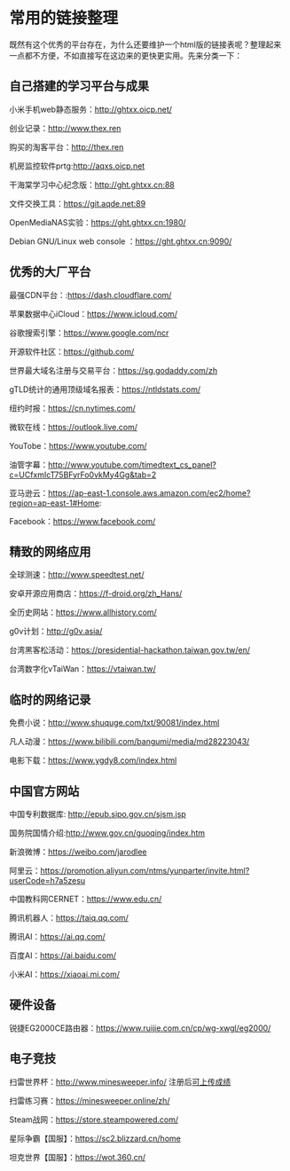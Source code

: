 # 常用的链接整理

既然有这个优秀的平台存在，为什么还要维护一个html版的链接表呢？整理起来一点都不方便，不如直接写在这边来的更快更实用。先来分类一下：

## 自己搭建的学习平台与成果

小米手机web静态服务：http://ghtxx.oicp.net/

创业记录：http://www.thex.ren

购买的淘客平台：http://thex.ren

机房监控软件prtg:http://aqxs.oicp.net

干海棠学习中心纪念版：http://ght.ghtxx.cn:88

文件交换工具：https://git.aqde.net:89

OpenMediaNAS实验：https://ght.ghtxx.cn:1980/

Debian GNU/Linux web console ：https://ght.ghtxx.cn:9090/

## 优秀的大厂平台

最强CDN平台：:https://dash.cloudflare.com/ 

苹果数据中心iCloud：https://www.icloud.com/

谷歌搜索引擎：https://www.google.com/ncr

开源软件社区：https://github.com/

世界最大域名注册与交易平台：https://sg.godaddy.com/zh

gTLD统计的通用顶级域名报表：https://ntldstats.com/

纽约时报：https://cn.nytimes.com/

微软在线：https://outlook.live.com/

YouTobe：https://www.youtube.com/

油管字幕：http://www.youtube.com/timedtext_cs_panel?c=UCfxmIcT75BFyrFo0vkMy4Gg&tab=2

亚马逊云：https://ap-east-1.console.aws.amazon.com/ec2/home?region=ap-east-1#Home:

Facebook：https://www.facebook.com/


## 精致的网络应用

全球测速：http://www.speedtest.net/

安卓开源应用商店：https://f-droid.org/zh_Hans/

全历史网站：https://www.allhistory.com/

g0v计划：http://g0v.asia/

台湾黑客松活动：https://presidential-hackathon.taiwan.gov.tw/en/

台湾数字化vTaiWan：https://vtaiwan.tw/

## 临时的网络记录

免费小说：http://www.shuquge.com/txt/90081/index.html

凡人动漫：https://www.bilibili.com/bangumi/media/md28223043/

电影下载：https://www.ygdy8.com/index.html

## 中国官方网站

中国专利数据库: http://epub.sipo.gov.cn/sjsm.jsp

国务院国情介绍:http://www.gov.cn/guoqing/index.htm

新浪微博：https://weibo.com/jarodlee

阿里云：https://promotion.aliyun.com/ntms/yunparter/invite.html?userCode=h7a5zesu

中国教科网CERNET：https://www.edu.cn/

腾讯机器人：https://taiq.qq.com/

腾讯AI：https://ai.qq.com/

百度AI：https://ai.baidu.com/

小米AI：https://xiaoai.mi.com/

## 硬件设备

锐捷EG2000CE路由器：https://www.ruijie.com.cn/cp/wg-xwgl/eg2000/

## 电子竞技
扫雷世界杯：http://www.minesweeper.info/ 注册后[可上传成绩](http://www.minesweeper.info/members/control.php)

扫雷练习赛：https://minesweeper.online/zh/

Steam战网：https://store.steampowered.com/

星际争霸【国服】：https://sc2.blizzard.cn/home

坦克世界【国服】：https://wot.360.cn/
